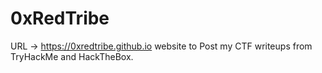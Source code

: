 # 0xRedTribe 

URL -> https://0xredtribe.github.io
website to Post my CTF writeups from TryHackMe and HackTheBox.

